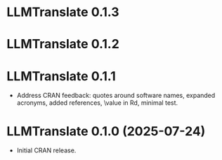 # LLMTranslate 0.1.3

# LLMTranslate 0.1.2


# LLMTranslate 0.1.1

* Address CRAN feedback: quotes around software names, expanded acronyms, added references, \value in Rd, minimal test.

# LLMTranslate 0.1.0 (2025-07-24)

* Initial CRAN release.
